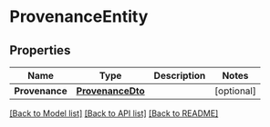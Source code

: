 # ProvenanceEntity

## Properties

Name | Type | Description | Notes
------------ | ------------- | ------------- | -------------
**Provenance** | [**ProvenanceDto**](ProvenanceDTO.md) |  | [optional] 

[[Back to Model list]](../README.md#documentation-for-models) [[Back to API list]](../README.md#documentation-for-api-endpoints) [[Back to README]](../README.md)


